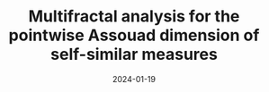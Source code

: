 ---
title: "Multifractal analysis for the pointwise Assouad dimension of self-similar measures"
collection: "upcomingtalks"
type: "Talk"
permalink: /talks/2024-01-19-multifractal-analysis-of-pw-assouad-dimension
venue: "Oulu Analysis Seminar"
date: 2024-01-19
location: "University of Oulu, Finland"
---